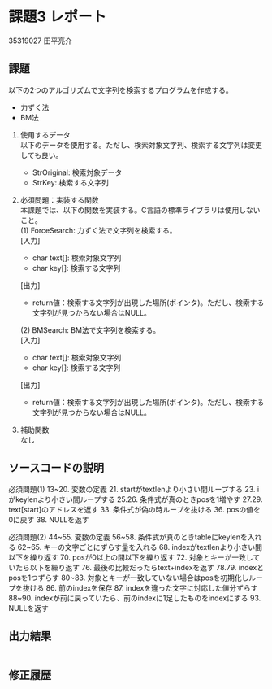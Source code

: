 # 課題3 レポート
35319027 田平亮介


## 課題  

以下の2つのアルゴリズムで文字列を検索するプログラムを作成する。  
- 力ずく法
- BM法

1. 使用するデータ  
以下のデータを使用する。ただし、検索対象文字列、検索する文字列は変更しても良い。  
    - StrOriginal: 検索対象データ
    - StrKey: 検索する文字列

2. 必須問題：実装する関数  
本課題では、以下の関数を実装する。C言語の標準ライブラリは使用しないこと。  
    (1) ForceSearch: 力ずく法で文字列を検索する。  
    [入力]  
    - char text[]: 検索対象文字列  
    - char key[]: 検索する文字列  

    [出力]  
    - return値：検索する文字列が出現した場所(ポインタ)。ただし、検索する文字列が見つからない場合はNULL。  

    (2) BMSearch: BM法で文字列を検索する。  
    [入力]  
    - char text[]: 検索対象文字列  
    - char key[]: 検索する文字列  
 
    [出力]  
    - return値：検索する文字列が出現した場所(ポインタ)。ただし、検索する文字列が見つからない場合はNULL。  

3. 補助関数  
なし

## ソースコードの説明
必須問題(1)
13~20. 変数の定義
21. startがtextlenより小さい間ループする
23. iがkeylenより小さい間ループする
25.26. 条件式が真のときposを1増やす
27.29. text[start]のアドレスを返す
33. 条件式が偽の時ループを抜ける
36. posの値を0に戻す
38. NULLを返す

必須問題(2)
44~55. 変数の定義
56~58. 条件式が真のときtableにkeylenを入れる
62~65. キーの文字ごとにずらす量を入れる
68. indexがtextlenより小さい間以下を繰り返す
70. posが0以上の間以下を繰り返す
72. 対象とキーが一致していたら以下を繰り返す
76. 最後の比較だったらtext+indexを返す
78.79. indexとposを1つずらす
80~83. 対象とキーが一致していない場合はposを初期化しループを抜ける
86. 前のindexを保存
87. indexを違った文字に対応した値分ずらす
88~90. indexが前に戻っていたら、前のindexに1足したものをindexにする
93. NULLを返す


## 出力結果

```

```

## 修正履歴

